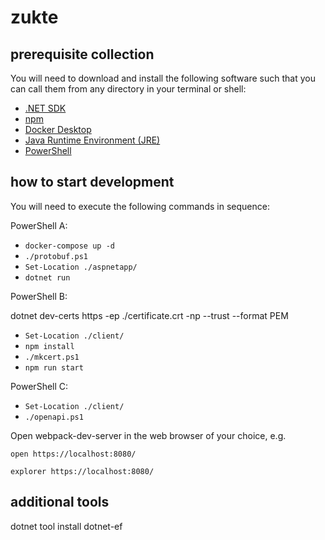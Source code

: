 # zukte

## prerequisite collection

You will need to download and install the following software such that you can call them from any directory in your terminal or shell:

-   [.NET SDK](https://dotnet.microsoft.com/download)
-   [npm](https://nodejs.org/en/download/)
-   [Docker Desktop](https://www.docker.com/products/docker-desktop)
-   [Java Runtime Environment (JRE)](https://www.java.com/en/download/)
-   [PowerShell](https://github.com/PowerShell/PowerShell/releases/)

## how to start development

You will need to execute the following commands in sequence:

PowerShell A:

-   `docker-compose up -d`
-   `./protobuf.ps1`
-   `Set-Location ./aspnetapp/`
-   `dotnet run`

PowerShell B:

dotnet dev-certs https -ep ./certificate.crt -np --trust --format PEM

-   `Set-Location ./client/`
-   `npm install`
-   `./mkcert.ps1`
-   `npm run start`

PowerShell C:

-   `Set-Location ./client/`
-   `./openapi.ps1`

Open webpack-dev-server in the web browser of your choice, e.g.

```
open https://localhost:8080/
```

```
explorer https://localhost:8080/
```

## additional tools

dotnet tool install dotnet-ef
